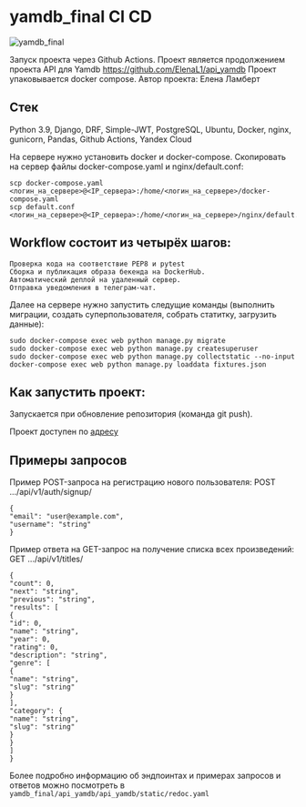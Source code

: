 # yamdb_final CI CD
![yamdb_final](https://github.com/ElenaL1/yamdb_final/actions/workflows/yamdb_workflow.yml/badge.svg?event=push)

Запуск проекта через Github Actions.
Проект является продолжением проекта API для Yamdb https://github.com/ElenaL1/api_yamdb 
Проект упаковывается docker compose. Автор проекта: Елена Ламберт

## Стек
Python 3.9, Django, DRF, Simple-JWT, PostgreSQL, Ubuntu, Docker, nginx, gunicorn, Pandas, Github Actions, Yandex Cloud


На сервере нужно установить docker и docker-compose. Скопировать на сервер файлы docker-compose.yaml и nginx/default.conf:
```
scp docker-compose.yaml <логин_на_сервере>@<IP_сервера>:/home/<логин_на_сервере>/docker-compose.yaml
scp default.conf <логин_на_сервере>@<IP_сервера>:/home/<логин_на_сервере>/nginx/default.conf
```

## Workflow состоит из четырёх шагов:
    Проверка кода на соответствие PEP8 и pytest
    Сборка и публикация образа бекенда на DockerHub.
    Автоматический деплой на удаленный сервер.
    Отправка уведомления в телеграм-чат.

Далее на сервере нужно запустить следущие команды (выполнить миграции, создать суперпользователя, собрать статитку, загрузить данные):
```
sudo docker-compose exec web python manage.py migrate
sudo docker-compose exec web python manage.py createsuperuser
sudo docker-compose exec web python manage.py collectstatic --no-input
docker-compose exec web python manage.py loaddata fixtures.json  
```

## Как запустить проект:
Запускается при обновление репозитория (команда git push).

Проект доступен по [адресу](zali3.ddns.net)


## Примеры запросов
Пример POST-запроса на регистрацию нового пользователя: POST .../api/v1/auth/signup/
```
{
"email": "user@example.com",
"username": "string"
}
```
Пример ответа на GET-запрос на получение списка всех произведений: GET .../api/v1/titles/
```
{
"count": 0,
"next": "string",
"previous": "string",
"results": [
{
"id": 0,
"name": "string",
"year": 0,
"rating": 0,
"description": "string",
"genre": [
{
"name": "string",
"slug": "string"
}
],
"category": {
"name": "string",
"slug": "string"
}
}
]
}
```
Более подробно информацию об эндпоинтах и примерах запросов и ответов можно посмотреть в
```yamdb_final/api_yamdb/api_yamdb/static/redoc.yaml```